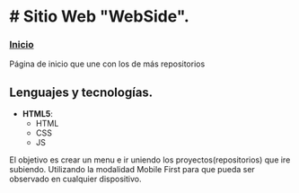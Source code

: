 # # Sitio Web "WebSide".

### [Inicio](https://megagringa.github.io/IngPrograms/index.html)

Página de inicio que une con los de más repositorios

## Lenguajes y tecnologías.

- **HTML5**:
    - HTML
    - CSS
    - JS

El objetivo es crear un menu e ir uniendo los proyectos(repositorios) que ire subiendo. 
Utilizando la modalidad Mobile First para que pueda ser observado en cualquier dispositivo.
